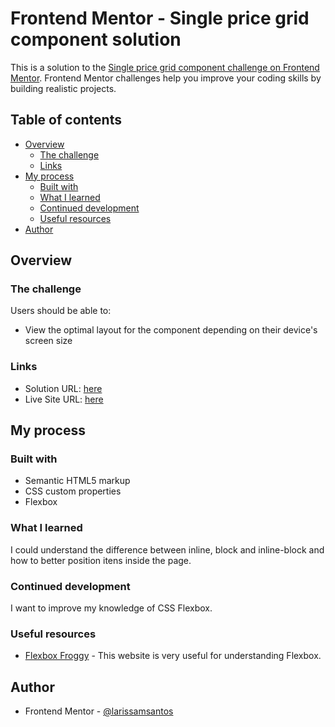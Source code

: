 # Frontend Mentor - Single price grid component solution

This is a solution to the [Single price grid component challenge on Frontend Mentor](https://www.frontendmentor.io/challenges/single-price-grid-component-5ce41129d0ff452fec5abbbc). Frontend Mentor challenges help you improve your coding skills by building realistic projects. 

## Table of contents

- [Overview](#overview)
  - [The challenge](#the-challenge)
  - [Links](#links)
- [My process](#my-process)
  - [Built with](#built-with)
  - [What I learned](#what-i-learned)
  - [Continued development](#continued-development)
  - [Useful resources](#useful-resources)
- [Author](#author)


## Overview

### The challenge

Users should be able to:

- View the optimal layout for the component depending on their device's screen size


### Links

- Solution URL: [here](https://github.com/larissamsantos/single-price-grid)
- Live Site URL: [here](https://larissamsantos.github.io/single-price-grid/)

## My process

### Built with

- Semantic HTML5 markup
- CSS custom properties
- Flexbox

### What I learned

I could understand the difference between inline, block and inline-block and how to better position itens inside the page.


### Continued development

I want to improve my knowledge of CSS Flexbox.

### Useful resources

- [Flexbox Froggy](https://flexboxfroggy.com/) - This website is very useful for understanding Flexbox.

## Author

- Frontend Mentor - [@larissamsantos](https://www.frontendmentor.io/profile/larissamsantos)
